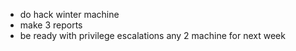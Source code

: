 
- do hack winter machine 
- make 3 reports 
- be ready with  privilege escalations any 2 machine for next week  